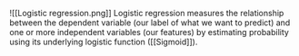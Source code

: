 ![[Logistic regression.png]]
Logistic regression measures the relationship between the dependent variable (our label of what we want to predict) and one or more independent variables (our features) by estimating probability using its underlying logistic function ([[Sigmoid]]).